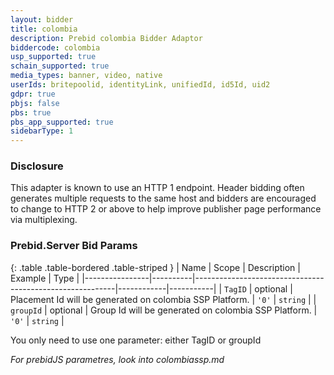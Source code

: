```yaml
---
layout: bidder
title: colombia
description: Prebid colombia Bidder Adaptor
biddercode: colombia
usp_supported: true
schain_supported: true
media_types: banner, video, native
userIds: britepoolid, identityLink, unifiedId, id5Id, uid2
gdpr: true
pbjs: false
pbs: true
pbs_app_supported: true
sidebarType: 1
---
```


### Disclosure

This adapter is known to use an HTTP 1 endpoint. Header bidding often generates multiple requests to the same host and bidders are encouraged to change to HTTP 2 or above to help improve publisher page performance via multiplexing.

### Prebid.Server Bid Params

{: .table .table-bordered .table-striped }
| Name           | Scope    | Description                                              | Example    | Type      |
|----------------|----------|----------------------------------------------------------|------------|-----------|
| `TagID` | optional | Placement Id will be generated on colombia SSP Platform. | `'0'`        | `string` |
| `groupId` | optional | Group Id will be generated on colombia SSP Platform. | `'0'`        | `string` |

You only need to use one parameter: either TagID or groupId

*For prebidJS parametres, look into colombiassp.md*
